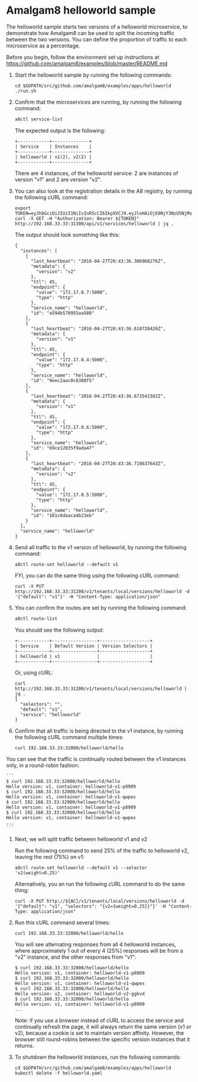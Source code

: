 # Amalgam8 helloworld sample

The helloworld sample starts two versions of a helloworld microservice, to demonstrate how Amalgam8 can be used to split the incoming traffic between the two versions. You can define the proportion of traffic to each microservice as a percentage.

Before you begin, follow the environment set up instructions at https://github.com/amalgam8/examples/blob/master/README.md

1. Start the helloworld sample by running the following commands:
    ```
    cd $GOPATH/src/github.com/amalgam8/examples/apps/helloworld
    ./run.sh
    ```

1. Confirm that the microservices are running, by running the following command:

    ```bash
    a8ctl service-list
    ```
    
    The expected output is the following:
    
    ```
    +------------+--------------+
    | Service    | Instances    |
    +------------+--------------+
    | helloworld | v1(2), v2(2) |
    +------------+--------------+
    ```

    There are 4 instances, of the helloworld service: 2 are instances of version "v1" and 2 are version "v2". 

1. You can also look at the registration details in the A8 registry, by running the following cURL command:
    ```
    export TOKEN=eyJhbGciOiJIUzI1NiIsInR5cCI6IkpXVCJ9.eyJleHAiOjE0NjY3NzU5NjMsIm5hbWVzcGFjZSI6Imdsb2JhbC5nbG9iYWwifQ.Gbz4G_O0OfJZiTuX6Ce4heU83gSWQLr5yyiA7eZNqdY
    curl -X GET -H "Authorization: Bearer ${TOKEN}" http://192.168.33.33:31300/api/v1/services/helloworld | jq .
    ```

    The output should look something like this:

    ```
    {
      "instances": [
        {
          "last_heartbeat": "2016-04-27T20:43:36.306968276Z",
          "metadata": {
            "version": "v2"
          },
          "ttl": 45,
          "endpoint": {
            "value": "172.17.0.7:5000",
            "type": "http"
          },
          "service_name": "helloworld",
          "id": "a594b578955aa580"
        },
        {
          "last_heartbeat": "2016-04-27T20:43:36.610720426Z",
          "metadata": {
            "version": "v1"
          },
          "ttl": 45,
          "endpoint": {
            "value": "172.17.0.4:5000",
            "type": "http"
          },
          "service_name": "helloworld",
          "id": "9eec2aac0c6308f5"
        },
        {
          "last_heartbeat": "2016-04-27T20:43:36.673541582Z",
          "metadata": {
            "version": "v1"
          },
          "ttl": 45,
          "endpoint": {
            "value": "172.17.0.6:5000",
            "type": "http"
          },
          "service_name": "helloworld",
          "id": "69ce12035f9ada47"
        },
        {
          "last_heartbeat": "2016-04-27T20:43:36.718637643Z",
          "metadata": {
            "version": "v2"
          },
          "ttl": 45,
          "endpoint": {
            "value": "172.17.0.5:5000",
            "type": "http"
          },
          "service_name": "helloworld",
          "id": "161c6daaca4b23eb"
        }
      ],
      "service_name": "helloworld"
    }
    ```

1. Send all traffic to the v1 version of helloworld, by running the following command:

    ```
    a8ctl route-set helloworld --default v1
    ```

    FYI, you can do the same thing using the following cURL command:
    ```
    curl -X PUT http://192.168.33.33:31200/v1/tenants/local/versions/helloworld -d '{"default": "v1"}' -H "Content-Type: application/json"
    ```

1. You can confirm the routes are set by running the following command:

    ```bash
    a8ctl route-list
    ```

    You should see the following output:

    ```
    +------------+-----------------+-------------------+
    | Service    | Default Version | Version Selectors |
    +------------+-----------------+-------------------+
    | helloworld | v1              |                   |
    +------------+-----------------+-------------------+
    ```

    Or, using cURL:

    ```
    curl http://192.168.33.33:31200/v1/tenants/local/versions/helloworld | jq .
    {
      "selectors": "",
      "default": "v1",
      "service": "helloworld"
    }
    ```

1. Confirm that all traffic is being directed to the v1 instance, by running the following cURL command multiple times:

    ```
    curl 192.168.33.33:32000/helloworld/hello
    ```

  You can see that the traffic is continually routed between the v1 instances only, in a round-robin fashion:

    ```
    $ curl 192.168.33.33:32000/helloworld/hello
    Hello version: v1, container: helloworld-v1-p8909
    $ curl 192.168.33.33:32000/helloworld/hello
    Hello version: v1, container: helloworld-v1-qwpex
    $ curl 192.168.33.33:32000/helloworld/hello
    Hello version: v1, container: helloworld-v1-p8909
    $ curl 192.168.33.33:32000/helloworld/hello
    Hello version: v1, container: helloworld-v1-qwpex
    ...
    ```

1. Next, we will split traffic between helloworld v1 and v2

    Run the following command to send 25% of the traffic to helloworld v2, leaving the rest (75%) on v1:
    
    ```
    a8ctl route-set helloworld --default v1 --selector 'v2(weight=0.25)'
    ```

    Alternatively, you an run the following cURL command to do the same thing:

    ```
    curl -X PUT http://${AC}/v1/tenants/local/versions/helloworld -d '{"default": "v1", "selectors": "{v2={weight=0.25}}"}' -H "Content-Type: application/json"
    ```

1. Run this cURL command several times:

    ```
    curl 192.168.33.33:32000/helloworld/hello
    ```

    You will see alternating responses from all 4 helloworld instances, where approximately 1 out of every 4 (25%) responses will be from a "v2" instance, and the other responses from "v1":

    ```
    $ curl 192.168.33.33:32000/helloworld/hello
    Hello version: v1, container: helloworld-v1-p8909
    $ curl 192.168.33.33:32000/helloworld/hello
    Hello version: v1, container: helloworld-v1-qwpex
    $ curl 192.168.33.33:32000/helloworld/hello
    Hello version: v2, container: helloworld-v2-ggkvd
    $ curl 192.168.33.33:32000/helloworld/hello
    Hello version: v1, container: helloworld-v1-p8909
    ...
    ```

    Note: if you use a browser instead of cURL to access the service and continually refresh the page, 
    it will always return the same version (v1 or v2), because a cookie is set to maintain version affinity.
    However, the browser still round-robins between the specific version instances that it returns.

1. To shutdown the helloworld instances, run the following commands:

    ```
    cd $GOPATH/src/github.com/amalgam8/examples/apps/helloworld
    kubectl delete -f helloworld.yaml
    ```
